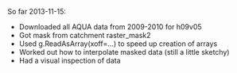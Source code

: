 So far 2013-11-15:
* Downloaded all AQUA data from 2009-2010 for h09v05
* Got mask from catchment raster_mask2
* Used g.ReadAsArray(xoff=...) to speed up creation of arrays
* Worked out how to interpolate masked data (still a little sketchy)
* Had a visual inspection of data
